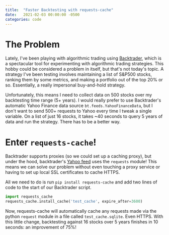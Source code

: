 ```yaml
---
title:  "Faster Backtesting with requests-cache"
date:   2021-02-03 00:00:00 -0500
categories: code
---
```


# The Problem
Lately, I've been playing with algorithmic trading using [Backtrader](https://www.backtrader.com/), which is a spectacular tool for experimenting with algorithmic trading strategies. This hobby could be considered a problem in itself, but that's not today's topic. A strategy I've been testing involves maintaining a list of S&P500 stocks, ranking them by some metrics, and making a portfolio out of the top 20% or so. Essentially, a really impersonal buy-and-hold strategy.

Unfortunately, this means I need to collect data on 500 stocks over my backtesting time range (5+ years). I would really prefer to use Backtrader's automatic Yahoo Finance data source `bt.feeds.YahooFinanceData`, but I don't want to send 500+ requests to Yahoo every time I tweak a single variable. On a list of just 16 stocks, it takes ~40 seconds to query 5 years of data and run the strategy. There has to be a better way.

# Enter `requests-cache`!
Backtrader supports proxies (so we could set up a caching proxy), but under the hood, backtrader's [Yahoo feed](https://github.com/mementum/backtrader/blob/master/backtrader/feeds/yahoo.py) uses the `requests` module! This means we can solve our problem without even touching a proxy service or having to set up local SSL certificates to cache HTTPS.

All we need to do is run `pip install requests-cache` and add two lines of code to the start of our Backtrader script.

```python
import requests_cache
requests_cache.install_cache('test_cache', expire_after=3600)
```

Now, requests-cache will automatically cache any requests made via the python `request` module in a file called `test_cache.sqlite`. Even HTTPS. With this little change, backtesting against 16 stocks over 5 years finishes in 10 seconds: an improvement of 75%!